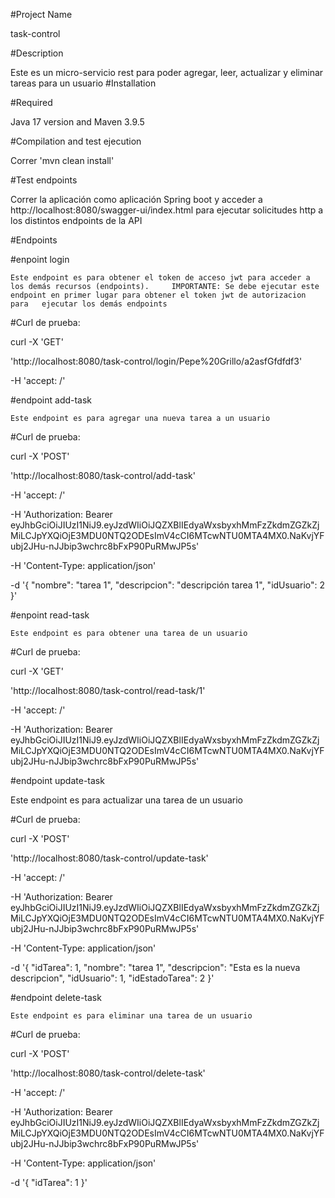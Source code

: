 #Project Name
 
task-control 

#Description
 
Este es un micro-servicio rest para poder agregar, leer, actualizar y eliminar tareas para un usuario #Installation 

#Required

Java 17 version and Maven 3.9.5 

#Compilation and test ejecution
 
Correr 'mvn clean install' 

#Test endpoints 

Correr la aplicación como aplicación Spring boot y acceder a http://localhost:8080/swagger-ui/index.html para ejecutar solicitudes http a los distintos endpoints de la API 

#Endpoints 

#enpoint login 

	Este endpoint es para obtener el token de acceso jwt para acceder a los demás recursos (endpoints). 	IMPORTANTE: Se debe ejecutar este endpoint en primer lugar para obtener el token jwt de autorizacion para 	ejecutar los demás endpoints 

#Curl de prueba: 

curl -X 'GET'

'http://localhost:8080/task-control/login/Pepe%20Grillo/a2asfGfdfdf3'

-H 'accept: /' 

#endpoint add-task 

	Este endpoint es para agregar una nueva tarea a un usuario 

#Curl de prueba: 

curl -X 'POST'

'http://localhost:8080/task-control/add-task'

-H 'accept: /'

-H 'Authorization: Bearer eyJhbGciOiJIUzI1NiJ9.eyJzdWIiOiJQZXBlIEdyaWxsbyxhMmFzZkdmZGZkZjMiLCJpYXQiOjE3MDU0NTQ2ODEsImV4cCI6MTcwNTU0MTA4MX0.NaKvjYFubj2JHu-nJJbip3wchrc8bFxP90PuRMwJP5s'

-H 'Content-Type: application/json'

-d '{ "nombre": "tarea 1", "descripcion": "descripción tarea 1", "idUsuario": 2 }' 

#enpoint read-task 

	Este endpoint es para obtener una tarea de un usuario 

#Curl de prueba:
 
curl -X 'GET'

'http://localhost:8080/task-control/read-task/1'

-H 'accept: /'

-H 'Authorization: Bearer eyJhbGciOiJIUzI1NiJ9.eyJzdWIiOiJQZXBlIEdyaWxsbyxhMmFzZkdmZGZkZjMiLCJpYXQiOjE3MDU0NTQ2ODEsImV4cCI6MTcwNTU0MTA4MX0.NaKvjYFubj2JHu-nJJbip3wchrc8bFxP90PuRMwJP5s' 

#endpoint update-task
 
Este endpoint es para actualizar una tarea de un usuario 

#Curl de prueba: 

curl -X 'POST'

'http://localhost:8080/task-control/update-task'

-H 'accept: /'

-H 'Authorization: Bearer eyJhbGciOiJIUzI1NiJ9.eyJzdWIiOiJQZXBlIEdyaWxsbyxhMmFzZkdmZGZkZjMiLCJpYXQiOjE3MDU0NTQ2ODEsImV4cCI6MTcwNTU0MTA4MX0.NaKvjYFubj2JHu-nJJbip3wchrc8bFxP90PuRMwJP5s'

-H 'Content-Type: application/json'

-d '{ "idTarea": 1, "nombre": "tarea 1", "descripcion": "Esta es la nueva descripcion", "idUsuario": 1, "idEstadoTarea": 2 }' 

#endpoint delete-task 

	Este endpoint es para eliminar una tarea de un usuario 

#Curl de prueba: 

curl -X 'POST'

'http://localhost:8080/task-control/delete-task'

-H 'accept: /'

-H 'Authorization: Bearer eyJhbGciOiJIUzI1NiJ9.eyJzdWIiOiJQZXBlIEdyaWxsbyxhMmFzZkdmZGZkZjMiLCJpYXQiOjE3MDU0NTQ2ODEsImV4cCI6MTcwNTU0MTA4MX0.NaKvjYFubj2JHu-nJJbip3wchrc8bFxP90PuRMwJP5s'

-H 'Content-Type: application/json'

-d '{ "idTarea": 1 }'
